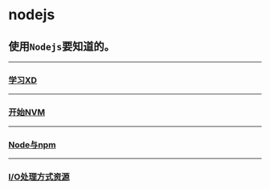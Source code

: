 # nodejs
## 使用`Nodejs`要知道的。
---
### [学习XD](https://github.com/gurenyigu/nodejs/blob/master/nodejs-start.md)

---
### [开始NVM](https://github.com/gurenyigu/nodejs/blob/master/nvm-install.md)

---
### [Node与npm](https://github.com/gurenyigu/nodejs/blob/master/node%26npm-install.md)

---
### [I/O处理方式资源](https://github.com/gurenyigu/nodejs/blob/master/I-O.md)
